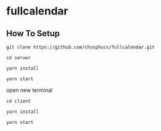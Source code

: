 # fullcalendar



## How To Setup
```
git clone https://github.com/chusphucs/fullcalendar.git
```
```
cd server
```
```
yarn install
```
```
yarn start
```

open new terminal

```
cd client
```
```
yarn install
```
```
yarn start
```
